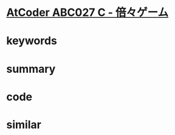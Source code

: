 # [AtCoder ABC027 C - 倍々ゲーム](https://atcoder.jp/contests/abc027/tasks/abc027_c)


# keywords


# summary


# code 


# similar
